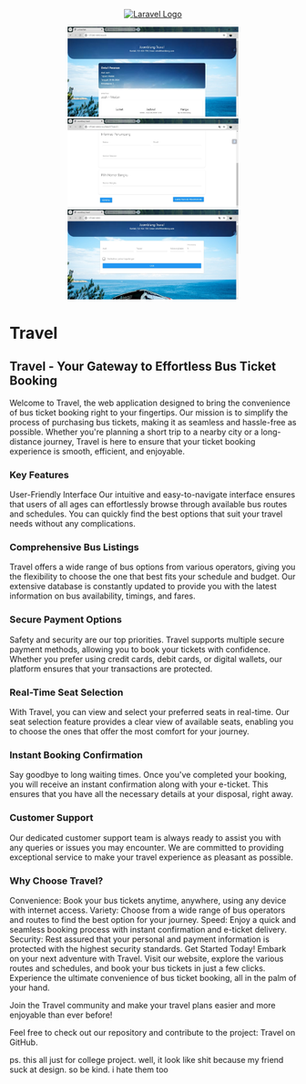 <p align="center"><a href="https://laravel.com" target="_blank"><img src="https://raw.githubusercontent.com/laravel/art/master/logo-lockup/5%20SVG/2%20CMYK/1%20Full%20Color/laravel-logolockup-cmyk-red.svg" width="400" alt="Laravel Logo"></a></p>

<p align="center">
<img src="https://github.com/Tartl3/travel/blob/main/HomepageUser.jpg" width="300">
<img src="https://github.com/Tartl3/travel/blob/main/Search.jpg" width="300">
<img src="https://github.com/Tartl3/travel/blob/main/Search2.jpg"  width="300">
</p>

# Travel

## Travel - Your Gateway to Effortless Bus Ticket Booking
Welcome to Travel, the web application designed to bring the convenience of bus ticket booking right to your fingertips. Our mission is to simplify the process of purchasing bus tickets, making it as seamless and hassle-free as possible. Whether you're planning a short trip to a nearby city or a long-distance journey, Travel is here to ensure that your ticket booking experience is smooth, efficient, and enjoyable.

### Key Features
User-Friendly Interface
Our intuitive and easy-to-navigate interface ensures that users of all ages can effortlessly browse through available bus routes and schedules. You can quickly find the best options that suit your travel needs without any complications.

### Comprehensive Bus Listings
Travel offers a wide range of bus options from various operators, giving you the flexibility to choose the one that best fits your schedule and budget. Our extensive database is constantly updated to provide you with the latest information on bus availability, timings, and fares.

### Secure Payment Options
Safety and security are our top priorities. Travel supports multiple secure payment methods, allowing you to book your tickets with confidence. Whether you prefer using credit cards, debit cards, or digital wallets, our platform ensures that your transactions are protected.

### Real-Time Seat Selection
With Travel, you can view and select your preferred seats in real-time. Our seat selection feature provides a clear view of available seats, enabling you to choose the ones that offer the most comfort for your journey.

### Instant Booking Confirmation
Say goodbye to long waiting times. Once you've completed your booking, you will receive an instant confirmation along with your e-ticket. This ensures that you have all the necessary details at your disposal, right away.

### Customer Support
Our dedicated customer support team is always ready to assist you with any queries or issues you may encounter. We are committed to providing exceptional service to make your travel experience as pleasant as possible.

### Why Choose Travel?
Convenience: Book your bus tickets anytime, anywhere, using any device with internet access.
Variety: Choose from a wide range of bus operators and routes to find the best option for your journey.
Speed: Enjoy a quick and seamless booking process with instant confirmation and e-ticket delivery.
Security: Rest assured that your personal and payment information is protected with the highest security standards.
Get Started Today!
Embark on your next adventure with Travel. Visit our website, explore the various routes and schedules, and book your bus tickets in just a few clicks. Experience the ultimate convenience of bus ticket booking, all in the palm of your hand.

Join the Travel community and make your travel plans easier and more enjoyable than ever before!

Feel free to check out our repository and contribute to the project: Travel on GitHub.

ps. this all just for college project. well, it look like shit because my friend suck at design. so be kind. i hate them too
